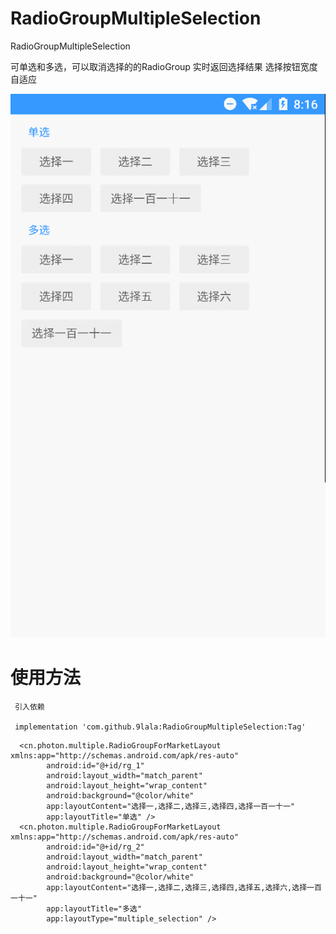 # RadioGroupMultipleSelection
RadioGroupMultipleSelection

可单选和多选，可以取消选择的的RadioGroup 实时返回选择结果 选择按钮宽度自适应

![截图](https://raw.githubusercontent.com/9lala/RadioGroupMultipleSelection/master/screenshot/GIF.gif)

# 使用方法

```
 引入依赖
 
 implementation 'com.github.9lala:RadioGroupMultipleSelection:Tag'
```
```
  <cn.photon.multiple.RadioGroupForMarketLayout xmlns:app="http://schemas.android.com/apk/res-auto"
        android:id="@+id/rg_1"
        android:layout_width="match_parent"
        android:layout_height="wrap_content"
        android:background="@color/white"
        app:layoutContent="选择一,选择二,选择三,选择四,选择一百一十一"
        app:layoutTitle="单选" />
  <cn.photon.multiple.RadioGroupForMarketLayout xmlns:app="http://schemas.android.com/apk/res-auto"
        android:id="@+id/rg_2"
        android:layout_width="match_parent"
        android:layout_height="wrap_content"
        android:background="@color/white"
        app:layoutContent="选择一,选择二,选择三,选择四,选择五,选择六,选择一百一十一"
        app:layoutTitle="多选"
        app:layoutType="multiple_selection" />
```

